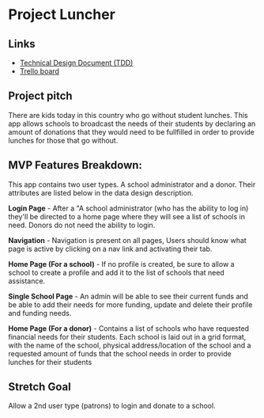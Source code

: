 # Project Luncher

## Links
* [Technical Design Document (TDD)](https://docs.google.com/document/d/12gjtGcTRRByS7uIA0Q8NDX5Jf3MHw3mvh-yOXv0W-xM/edit#)
* [Trello board](https://trello.com/invite/b/kYd02b1Y/dc1b542dd4274aa091aaed746e713b95/luncher)

## Project pitch
There are kids today in this country who go without student lunches. This app allows schools to broadcast the needs of their students by declaring an amount of donations that they would need to be fullfilled in order to provide lunches for those that go without. 

## MVP Features Breakdown:

This app contains two user types. A school administrator and a donor. Their attributes are listed below in the data design description.

**Login Page** - After a "A school administrator (who has the ability to log in) they'll be directed to a home page where they will see a list of schools in need. Donors do not need the ability to login. 

**Navigation** - Navigation is present on all pages, Users should know what page is active by clicking on a nav link and activating their tab.


**Home Page  (For a school)** - If no profile is created, be sure to allow a school to create a profile and add it to the list of schools that need assistance. 


**Single School Page** - An admin will be able to see their current funds and be able to add their needs for more funding, update and delete their profile and funding needs.


**Home Page (For a donor)** - Contains a list of schools who have requested financial needs for their students. Each school is laid out in a grid format, with the name of the school, physical address/location of the school and a requested amount of funds that the school needs in order to provide lunches for their students

## Stretch Goal 
Allow a 2nd user type (patrons) to login and donate to a school. 
